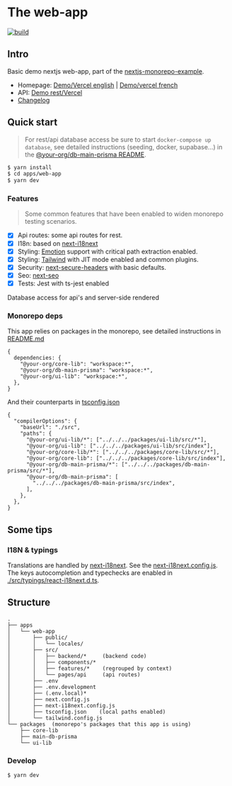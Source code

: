 # The web-app

<p align="left">
  <a aria-label="Build" href="https://github.com/belgattitude/nextjs-monorepo-example/actions?query=workflow%3ACI">
    <img alt="build" src="https://img.shields.io/github/workflow/status/belgattitude/nextjs-monorepo-example/CI-web-app/main?label=CI&logo=github&style=flat-quare&labelColor=000000" />
  </a>
</p>

## Intro

Basic demo nextjs web-app, part of the [nextjs-monorepo-example](https://github.com/belgattitude/nextjs-monorepo-example).

- Homepage: [Demo/Vercel english](https://nextjs-monorepo-example-web-app.vercel.app/en/home) | [Demo/vercel french](https://nextjs-monorepo-example-web-app.vercel.app/fr/home)
- API: [Demo rest/Vercel](https://nextjs-monorepo-example-web-app.vercel.app/api/rest/post/1)
- [Changelog](https://github.com/belgattitude/nextjs-monorepo-example/blob/main/apps/web-app/CHANGELOG.md)

## Quick start

> For rest/api database access be sure to start `docker-compose up database`,
> see detailed instructions (seeding, docker, supabase...) in the [@your-org/db-main-prisma README](https://github.com/belgattitude/nextjs-monorepo-example/blob/main/packages/db-main-prisma/README.md).

```bash
$ yarn install
$ cd apps/web-app
$ yarn dev
```

### Features

> Some common features that have been enabled to widen monorepo testing scenarios.

- [x] Api routes: some api routes for rest.
- [x] I18n: based on [next-i18next](https://github.com/isaachinman/next-i18next)
- [x] Styling: [Emotion](https://emotion.sh/) support with critical path extraction enabled.
- [x] Styling: [Tailwind](https://tailwindcss.com/) with JIT mode enabled and common plugins.
- [x] Security: [next-secure-headers](https://github.com/jagaapple/next-secure-headers) with basic defaults.
- [x] Seo: [next-seo](https://github.com/garmeeh/next-seo)
- [x] Tests: Jest with ts-jest enabled

Database access for api's and server-side rendered

### Monorepo deps

This app relies on packages in the monorepo, see detailed instructions in [README.md](https://github.com/belgattitude/nextjs-monorepo-example)

```json5
{
  dependencies: {
    "@your-org/core-lib": "workspace:*",
    "@your-org/db-main-prisma": "workspace:*",
    "@your-org/ui-lib": "workspace:*",
  },
}
```

And their counterparts in [tsconfig.json](./tsconfig.json)

```json5
{
  "compilerOptions": {
    "baseUrl": "./src",
    "paths": {
      "@your-org/ui-lib/*": ["../../../packages/ui-lib/src/*"],
      "@your-org/ui-lib": ["../../../packages/ui-lib/src/index"],
      "@your-org/core-lib/*": ["../../../packages/core-lib/src/*"],
      "@your-org/core-lib": ["../../../packages/core-lib/src/index"],
      "@your-org/db-main-prisma/*": ["../../../packages/db-main-prisma/src/*"],
      "@your-org/db-main-prisma": [
        "../../../packages/db-main-prisma/src/index",
      ],
    },
  },
}
```

## Some tips

### I18N & typings

Translations are handled by [next-i18next](https://github.com/isaachinman/next-i18next).
See the [next-i18next.config.js](./next-i18next.config.js).
The keys autocompletion and typechecks are enabled in [./src/typings/react-i18next.d.ts](./src/typings/react-i18next.d.ts).

## Structure

```
.
├── apps
│   └── web-app
│       ├── public/
│       │   └── locales/
│       ├── src/
│       │   ├── backend/*     (backend code)
│       │   ├── components/*
│       │   ├── features/*    (regrouped by context)
│       │   └── pages/api     (api routes)
│       ├── .env
│       ├── .env.development
│       ├── (.env.local)*
│       ├── next.config.js
│       ├── next-i18next.config.js
│       ├── tsconfig.json    (local paths enabled)
│       └── tailwind.config.js
└── packages  (monorepo's packages that this app is using)
    ├── core-lib
    ├── main-db-prisma
    └── ui-lib
```

### Develop

```
$ yarn dev
```
